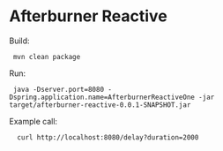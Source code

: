 # Afterburner Reactive

Build:

     mvn clean package

Run:

     java -Dserver.port=8080 -Dspring.application.name=AfterburnerReactiveOne -jar target/afterburner-reactive-0.0.1-SNAPSHOT.jar

Example call:

      curl http://localhost:8080/delay?duration=2000
